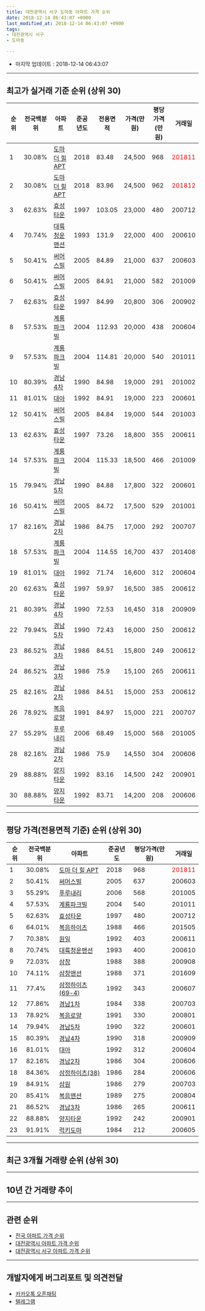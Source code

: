 ```yaml
---
title: 대전광역시 서구 도마동 아파트 가격 순위
date: 2018-12-14 06:43:07 +0900
last_modified_at: 2018-12-14 06:43:07 +0900
tags:
- 대전광역시 서구
- 도마동

---
```


* 마지막 업데이트 : 2018-12-14 06:43:07

---

## 최고가 실거래 기준 순위 (상위 30)


|순위|전국백분위|아파트|준공년도|전용면적|가격(만원)|평당가격(만원)|거래일|
|---|---|---|---|---|---|---|---|
|1|30.08%|[도마 더 힐 APT](https://search.naver.com/search.naver?query=%EB%8C%80%EC%A0%84%EA%B4%91%EC%97%AD%EC%8B%9C+%EC%84%9C%EA%B5%AC+%EB%8F%84%EB%A7%88%EB%8F%99+%EB%8F%84%EB%A7%88+%EB%8D%94+%ED%9E%90+APT)|2018|83.48|24,500|968|<span style="color:red">201811</span>|
|2|30.08%|[도마 더 힐 APT](https://search.naver.com/search.naver?query=%EB%8C%80%EC%A0%84%EA%B4%91%EC%97%AD%EC%8B%9C+%EC%84%9C%EA%B5%AC+%EB%8F%84%EB%A7%88%EB%8F%99+%EB%8F%84%EB%A7%88+%EB%8D%94+%ED%9E%90+APT)|2018|83.96|24,500|962|<span style="color:red">201812</span>|
|3|62.63%|[효성타운](https://search.naver.com/search.naver?query=%EB%8C%80%EC%A0%84%EA%B4%91%EC%97%AD%EC%8B%9C+%EC%84%9C%EA%B5%AC+%EB%8F%84%EB%A7%88%EB%8F%99+%ED%9A%A8%EC%84%B1%ED%83%80%EC%9A%B4)|1997|103.05|23,000|480|200712|
|4|70.74%|[대륙청운맨션](https://search.naver.com/search.naver?query=%EB%8C%80%EC%A0%84%EA%B4%91%EC%97%AD%EC%8B%9C+%EC%84%9C%EA%B5%AC+%EB%8F%84%EB%A7%88%EB%8F%99+%EB%8C%80%EB%A5%99%EC%B2%AD%EC%9A%B4%EB%A7%A8%EC%85%98)|1993|131.9|22,000|400|200610|
|5|50.41%|[써머스빌](https://search.naver.com/search.naver?query=%EB%8C%80%EC%A0%84%EA%B4%91%EC%97%AD%EC%8B%9C+%EC%84%9C%EA%B5%AC+%EB%8F%84%EB%A7%88%EB%8F%99+%EC%8D%A8%EB%A8%B8%EC%8A%A4%EB%B9%8C)|2005|84.89|21,000|637|200603|
|6|50.41%|[써머스빌](https://search.naver.com/search.naver?query=%EB%8C%80%EC%A0%84%EA%B4%91%EC%97%AD%EC%8B%9C+%EC%84%9C%EA%B5%AC+%EB%8F%84%EB%A7%88%EB%8F%99+%EC%8D%A8%EB%A8%B8%EC%8A%A4%EB%B9%8C)|2005|84.91|21,000|582|201009|
|7|62.63%|[효성타운](https://search.naver.com/search.naver?query=%EB%8C%80%EC%A0%84%EA%B4%91%EC%97%AD%EC%8B%9C+%EC%84%9C%EA%B5%AC+%EB%8F%84%EB%A7%88%EB%8F%99+%ED%9A%A8%EC%84%B1%ED%83%80%EC%9A%B4)|1997|84.99|20,800|306|200902|
|8|57.53%|[계룡파크빌](https://search.naver.com/search.naver?query=%EB%8C%80%EC%A0%84%EA%B4%91%EC%97%AD%EC%8B%9C+%EC%84%9C%EA%B5%AC+%EB%8F%84%EB%A7%88%EB%8F%99+%EA%B3%84%EB%A3%A1%ED%8C%8C%ED%81%AC%EB%B9%8C)|2004|112.93|20,000|438|200604|
|9|57.53%|[계룡파크빌](https://search.naver.com/search.naver?query=%EB%8C%80%EC%A0%84%EA%B4%91%EC%97%AD%EC%8B%9C+%EC%84%9C%EA%B5%AC+%EB%8F%84%EB%A7%88%EB%8F%99+%EA%B3%84%EB%A3%A1%ED%8C%8C%ED%81%AC%EB%B9%8C)|2004|114.81|20,000|540|201011|
|10|80.39%|[경남4차](https://search.naver.com/search.naver?query=%EB%8C%80%EC%A0%84%EA%B4%91%EC%97%AD%EC%8B%9C+%EC%84%9C%EA%B5%AC+%EB%8F%84%EB%A7%88%EB%8F%99+%EA%B2%BD%EB%82%A84%EC%B0%A8)|1990|84.98|19,000|291|201002|
|11|81.01%|[대아](https://search.naver.com/search.naver?query=%EB%8C%80%EC%A0%84%EA%B4%91%EC%97%AD%EC%8B%9C+%EC%84%9C%EA%B5%AC+%EB%8F%84%EB%A7%88%EB%8F%99+%EB%8C%80%EC%95%84)|1992|84.91|19,000|223|200601|
|12|50.41%|[써머스빌](https://search.naver.com/search.naver?query=%EB%8C%80%EC%A0%84%EA%B4%91%EC%97%AD%EC%8B%9C+%EC%84%9C%EA%B5%AC+%EB%8F%84%EB%A7%88%EB%8F%99+%EC%8D%A8%EB%A8%B8%EC%8A%A4%EB%B9%8C)|2005|84.84|19,000|544|201003|
|13|62.63%|[효성타운](https://search.naver.com/search.naver?query=%EB%8C%80%EC%A0%84%EA%B4%91%EC%97%AD%EC%8B%9C+%EC%84%9C%EA%B5%AC+%EB%8F%84%EB%A7%88%EB%8F%99+%ED%9A%A8%EC%84%B1%ED%83%80%EC%9A%B4)|1997|73.26|18,800|355|200611|
|14|57.53%|[계룡파크빌](https://search.naver.com/search.naver?query=%EB%8C%80%EC%A0%84%EA%B4%91%EC%97%AD%EC%8B%9C+%EC%84%9C%EA%B5%AC+%EB%8F%84%EB%A7%88%EB%8F%99+%EA%B3%84%EB%A3%A1%ED%8C%8C%ED%81%AC%EB%B9%8C)|2004|115.33|18,500|466|201009|
|15|79.94%|[경남5차](https://search.naver.com/search.naver?query=%EB%8C%80%EC%A0%84%EA%B4%91%EC%97%AD%EC%8B%9C+%EC%84%9C%EA%B5%AC+%EB%8F%84%EB%A7%88%EB%8F%99+%EA%B2%BD%EB%82%A85%EC%B0%A8)|1990|84.88|17,800|322|200601|
|16|50.41%|[써머스빌](https://search.naver.com/search.naver?query=%EB%8C%80%EC%A0%84%EA%B4%91%EC%97%AD%EC%8B%9C+%EC%84%9C%EA%B5%AC+%EB%8F%84%EB%A7%88%EB%8F%99+%EC%8D%A8%EB%A8%B8%EC%8A%A4%EB%B9%8C)|2005|84.72|17,500|529|201001|
|17|82.16%|[경남2차](https://search.naver.com/search.naver?query=%EB%8C%80%EC%A0%84%EA%B4%91%EC%97%AD%EC%8B%9C+%EC%84%9C%EA%B5%AC+%EB%8F%84%EB%A7%88%EB%8F%99+%EA%B2%BD%EB%82%A82%EC%B0%A8)|1986|84.75|17,000|292|200707|
|18|57.53%|[계룡파크빌](https://search.naver.com/search.naver?query=%EB%8C%80%EC%A0%84%EA%B4%91%EC%97%AD%EC%8B%9C+%EC%84%9C%EA%B5%AC+%EB%8F%84%EB%A7%88%EB%8F%99+%EA%B3%84%EB%A3%A1%ED%8C%8C%ED%81%AC%EB%B9%8C)|2004|114.55|16,700|437|201408|
|19|81.01%|[대아](https://search.naver.com/search.naver?query=%EB%8C%80%EC%A0%84%EA%B4%91%EC%97%AD%EC%8B%9C+%EC%84%9C%EA%B5%AC+%EB%8F%84%EB%A7%88%EB%8F%99+%EB%8C%80%EC%95%84)|1992|71.74|16,600|312|200604|
|20|62.63%|[효성타운](https://search.naver.com/search.naver?query=%EB%8C%80%EC%A0%84%EA%B4%91%EC%97%AD%EC%8B%9C+%EC%84%9C%EA%B5%AC+%EB%8F%84%EB%A7%88%EB%8F%99+%ED%9A%A8%EC%84%B1%ED%83%80%EC%9A%B4)|1997|59.97|16,500|385|200612|
|21|80.39%|[경남4차](https://search.naver.com/search.naver?query=%EB%8C%80%EC%A0%84%EA%B4%91%EC%97%AD%EC%8B%9C+%EC%84%9C%EA%B5%AC+%EB%8F%84%EB%A7%88%EB%8F%99+%EA%B2%BD%EB%82%A84%EC%B0%A8)|1990|72.53|16,450|318|200909|
|22|79.94%|[경남5차](https://search.naver.com/search.naver?query=%EB%8C%80%EC%A0%84%EA%B4%91%EC%97%AD%EC%8B%9C+%EC%84%9C%EA%B5%AC+%EB%8F%84%EB%A7%88%EB%8F%99+%EA%B2%BD%EB%82%A85%EC%B0%A8)|1990|72.43|16,000|250|200612|
|23|86.52%|[경남3차](https://search.naver.com/search.naver?query=%EB%8C%80%EC%A0%84%EA%B4%91%EC%97%AD%EC%8B%9C+%EC%84%9C%EA%B5%AC+%EB%8F%84%EB%A7%88%EB%8F%99+%EA%B2%BD%EB%82%A83%EC%B0%A8)|1986|84.51|15,800|249|200612|
|24|86.52%|[경남3차](https://search.naver.com/search.naver?query=%EB%8C%80%EC%A0%84%EA%B4%91%EC%97%AD%EC%8B%9C+%EC%84%9C%EA%B5%AC+%EB%8F%84%EB%A7%88%EB%8F%99+%EA%B2%BD%EB%82%A83%EC%B0%A8)|1986|75.9|15,100|265|200611|
|25|82.16%|[경남2차](https://search.naver.com/search.naver?query=%EB%8C%80%EC%A0%84%EA%B4%91%EC%97%AD%EC%8B%9C+%EC%84%9C%EA%B5%AC+%EB%8F%84%EB%A7%88%EB%8F%99+%EA%B2%BD%EB%82%A82%EC%B0%A8)|1986|84.51|15,000|253|200612|
|26|78.92%|[복음로얄](https://search.naver.com/search.naver?query=%EB%8C%80%EC%A0%84%EA%B4%91%EC%97%AD%EC%8B%9C+%EC%84%9C%EA%B5%AC+%EB%8F%84%EB%A7%88%EB%8F%99+%EB%B3%B5%EC%9D%8C%EB%A1%9C%EC%96%84)|1991|84.97|15,000|221|200707|
|27|55.29%|[푸루내리](https://search.naver.com/search.naver?query=%EB%8C%80%EC%A0%84%EA%B4%91%EC%97%AD%EC%8B%9C+%EC%84%9C%EA%B5%AC+%EB%8F%84%EB%A7%88%EB%8F%99+%ED%91%B8%EB%A3%A8%EB%82%B4%EB%A6%AC)|2006|68.49|15,000|568|201005|
|28|82.16%|[경남2차](https://search.naver.com/search.naver?query=%EB%8C%80%EC%A0%84%EA%B4%91%EC%97%AD%EC%8B%9C+%EC%84%9C%EA%B5%AC+%EB%8F%84%EB%A7%88%EB%8F%99+%EA%B2%BD%EB%82%A82%EC%B0%A8)|1986|75.9|14,550|304|200606|
|29|88.88%|[양지타운](https://search.naver.com/search.naver?query=%EB%8C%80%EC%A0%84%EA%B4%91%EC%97%AD%EC%8B%9C+%EC%84%9C%EA%B5%AC+%EB%8F%84%EB%A7%88%EB%8F%99+%EC%96%91%EC%A7%80%ED%83%80%EC%9A%B4)|1992|83.16|14,500|242|200901|
|30|88.88%|[양지타운](https://search.naver.com/search.naver?query=%EB%8C%80%EC%A0%84%EA%B4%91%EC%97%AD%EC%8B%9C+%EC%84%9C%EA%B5%AC+%EB%8F%84%EB%A7%88%EB%8F%99+%EC%96%91%EC%A7%80%ED%83%80%EC%9A%B4)|1992|83.71|14,200|208|200606|


---

## 평당 가격(전용면적 기준) 순위 (상위 30)


|순위|전국백분위|아파트|준공년도|평당가격(만원)|거래일|
|---|---|---|---|---|---|
|1|30.08%|[도마 더 힐 APT](https://search.naver.com/search.naver?query=%EB%8C%80%EC%A0%84%EA%B4%91%EC%97%AD%EC%8B%9C+%EC%84%9C%EA%B5%AC+%EB%8F%84%EB%A7%88%EB%8F%99+%EB%8F%84%EB%A7%88+%EB%8D%94+%ED%9E%90+APT)|2018|968|<span style="color:red">201811</span>|
|2|50.41%|[써머스빌](https://search.naver.com/search.naver?query=%EB%8C%80%EC%A0%84%EA%B4%91%EC%97%AD%EC%8B%9C+%EC%84%9C%EA%B5%AC+%EB%8F%84%EB%A7%88%EB%8F%99+%EC%8D%A8%EB%A8%B8%EC%8A%A4%EB%B9%8C)|2005|637|200603|
|3|55.29%|[푸루내리](https://search.naver.com/search.naver?query=%EB%8C%80%EC%A0%84%EA%B4%91%EC%97%AD%EC%8B%9C+%EC%84%9C%EA%B5%AC+%EB%8F%84%EB%A7%88%EB%8F%99+%ED%91%B8%EB%A3%A8%EB%82%B4%EB%A6%AC)|2006|568|201005|
|4|57.53%|[계룡파크빌](https://search.naver.com/search.naver?query=%EB%8C%80%EC%A0%84%EA%B4%91%EC%97%AD%EC%8B%9C+%EC%84%9C%EA%B5%AC+%EB%8F%84%EB%A7%88%EB%8F%99+%EA%B3%84%EB%A3%A1%ED%8C%8C%ED%81%AC%EB%B9%8C)|2004|540|201011|
|5|62.63%|[효성타운](https://search.naver.com/search.naver?query=%EB%8C%80%EC%A0%84%EA%B4%91%EC%97%AD%EC%8B%9C+%EC%84%9C%EA%B5%AC+%EB%8F%84%EB%A7%88%EB%8F%99+%ED%9A%A8%EC%84%B1%ED%83%80%EC%9A%B4)|1997|480|200712|
|6|64.01%|[복음하이츠](https://search.naver.com/search.naver?query=%EB%8C%80%EC%A0%84%EA%B4%91%EC%97%AD%EC%8B%9C+%EC%84%9C%EA%B5%AC+%EB%8F%84%EB%A7%88%EB%8F%99+%EB%B3%B5%EC%9D%8C%ED%95%98%EC%9D%B4%EC%B8%A0)|1988|466|201505|
|7|70.38%|[원일](https://search.naver.com/search.naver?query=%EB%8C%80%EC%A0%84%EA%B4%91%EC%97%AD%EC%8B%9C+%EC%84%9C%EA%B5%AC+%EB%8F%84%EB%A7%88%EB%8F%99+%EC%9B%90%EC%9D%BC)|1992|403|200611|
|8|70.74%|[대륙청운맨션](https://search.naver.com/search.naver?query=%EB%8C%80%EC%A0%84%EA%B4%91%EC%97%AD%EC%8B%9C+%EC%84%9C%EA%B5%AC+%EB%8F%84%EB%A7%88%EB%8F%99+%EB%8C%80%EB%A5%99%EC%B2%AD%EC%9A%B4%EB%A7%A8%EC%85%98)|1993|400|200610|
|9|72.03%|[삼창](https://search.naver.com/search.naver?query=%EB%8C%80%EC%A0%84%EA%B4%91%EC%97%AD%EC%8B%9C+%EC%84%9C%EA%B5%AC+%EB%8F%84%EB%A7%88%EB%8F%99+%EC%82%BC%EC%B0%BD)|1988|388|200908|
|10|74.11%|[삼창맨션](https://search.naver.com/search.naver?query=%EB%8C%80%EC%A0%84%EA%B4%91%EC%97%AD%EC%8B%9C+%EC%84%9C%EA%B5%AC+%EB%8F%84%EB%A7%88%EB%8F%99+%EC%82%BC%EC%B0%BD%EB%A7%A8%EC%85%98)|1988|371|201609|
|11|77.4%|[삼정하이츠(69-4)](https://search.naver.com/search.naver?query=%EB%8C%80%EC%A0%84%EA%B4%91%EC%97%AD%EC%8B%9C+%EC%84%9C%EA%B5%AC+%EB%8F%84%EB%A7%88%EB%8F%99+%EC%82%BC%EC%A0%95%ED%95%98%EC%9D%B4%EC%B8%A0%2869-4%29)|1992|343|200607|
|12|77.86%|[경남1차](https://search.naver.com/search.naver?query=%EB%8C%80%EC%A0%84%EA%B4%91%EC%97%AD%EC%8B%9C+%EC%84%9C%EA%B5%AC+%EB%8F%84%EB%A7%88%EB%8F%99+%EA%B2%BD%EB%82%A81%EC%B0%A8)|1984|338|200703|
|13|78.92%|[복음로얄](https://search.naver.com/search.naver?query=%EB%8C%80%EC%A0%84%EA%B4%91%EC%97%AD%EC%8B%9C+%EC%84%9C%EA%B5%AC+%EB%8F%84%EB%A7%88%EB%8F%99+%EB%B3%B5%EC%9D%8C%EB%A1%9C%EC%96%84)|1991|330|200801|
|14|79.94%|[경남5차](https://search.naver.com/search.naver?query=%EB%8C%80%EC%A0%84%EA%B4%91%EC%97%AD%EC%8B%9C+%EC%84%9C%EA%B5%AC+%EB%8F%84%EB%A7%88%EB%8F%99+%EA%B2%BD%EB%82%A85%EC%B0%A8)|1990|322|200601|
|15|80.39%|[경남4차](https://search.naver.com/search.naver?query=%EB%8C%80%EC%A0%84%EA%B4%91%EC%97%AD%EC%8B%9C+%EC%84%9C%EA%B5%AC+%EB%8F%84%EB%A7%88%EB%8F%99+%EA%B2%BD%EB%82%A84%EC%B0%A8)|1990|318|200909|
|16|81.01%|[대아](https://search.naver.com/search.naver?query=%EB%8C%80%EC%A0%84%EA%B4%91%EC%97%AD%EC%8B%9C+%EC%84%9C%EA%B5%AC+%EB%8F%84%EB%A7%88%EB%8F%99+%EB%8C%80%EC%95%84)|1992|312|200604|
|17|82.16%|[경남2차](https://search.naver.com/search.naver?query=%EB%8C%80%EC%A0%84%EA%B4%91%EC%97%AD%EC%8B%9C+%EC%84%9C%EA%B5%AC+%EB%8F%84%EB%A7%88%EB%8F%99+%EA%B2%BD%EB%82%A82%EC%B0%A8)|1986|304|200606|
|18|84.36%|[삼정하이츠(38)](https://search.naver.com/search.naver?query=%EB%8C%80%EC%A0%84%EA%B4%91%EC%97%AD%EC%8B%9C+%EC%84%9C%EA%B5%AC+%EB%8F%84%EB%A7%88%EB%8F%99+%EC%82%BC%EC%A0%95%ED%95%98%EC%9D%B4%EC%B8%A0%2838%29)|1986|284|200606|
|19|84.91%|[삼원](https://search.naver.com/search.naver?query=%EB%8C%80%EC%A0%84%EA%B4%91%EC%97%AD%EC%8B%9C+%EC%84%9C%EA%B5%AC+%EB%8F%84%EB%A7%88%EB%8F%99+%EC%82%BC%EC%9B%90)|1986|279|200703|
|20|85.41%|[복음맨션](https://search.naver.com/search.naver?query=%EB%8C%80%EC%A0%84%EA%B4%91%EC%97%AD%EC%8B%9C+%EC%84%9C%EA%B5%AC+%EB%8F%84%EB%A7%88%EB%8F%99+%EB%B3%B5%EC%9D%8C%EB%A7%A8%EC%85%98)|1989|275|200804|
|21|86.52%|[경남3차](https://search.naver.com/search.naver?query=%EB%8C%80%EC%A0%84%EA%B4%91%EC%97%AD%EC%8B%9C+%EC%84%9C%EA%B5%AC+%EB%8F%84%EB%A7%88%EB%8F%99+%EA%B2%BD%EB%82%A83%EC%B0%A8)|1986|265|200611|
|22|88.88%|[양지타운](https://search.naver.com/search.naver?query=%EB%8C%80%EC%A0%84%EA%B4%91%EC%97%AD%EC%8B%9C+%EC%84%9C%EA%B5%AC+%EB%8F%84%EB%A7%88%EB%8F%99+%EC%96%91%EC%A7%80%ED%83%80%EC%9A%B4)|1992|242|200901|
|23|91.91%|[럭키도마](https://search.naver.com/search.naver?query=%EB%8C%80%EC%A0%84%EA%B4%91%EC%97%AD%EC%8B%9C+%EC%84%9C%EA%B5%AC+%EB%8F%84%EB%A7%88%EB%8F%99+%EB%9F%AD%ED%82%A4%EB%8F%84%EB%A7%88)|1984|212|200605|


---

## 최근 3개월 거래량 순위 (상위 30)


<div style="width:100%;">
    <canvas id="deal_count_ranking" height="250"></canvas>
</div>


<script>
new Chart(document.getElementById("deal_count_ranking"), {
    type: 'horizontalBar',
    data: {
        labels: ['효성타운', '양지타운', '경남5차', '삼정하이츠(38)', '럭키도마', '복음로얄', '삼창맨션', '경남4차', '경남1차', '대아', '써머스빌', '도마 더 힐 APT', '경남2차', '계룡파크빌', '복음하이츠', '원일', '대륙청운맨션'],
        datasets: [{
            label: '실거래 수',
            data: [10, 5, 4, 3, 3, 3, 3, 2, 2, 2, 2, 2, 1, 1, 1, 1, 1],
            borderColor: "rgba(255, 0, 128, 1)",
            backgroundColor: "rgba(255, 0, 128, 0.5)",
            fill: false,
        }]
    },
    options: {
        responsive: true,
        title: {
            display: true,
            text: '최근 3개월 거래량 순위'
        },
        tooltips: {
            mode: 'index',
            intersect: false,
            callbacks: {
                title: function(tooltipItems, data) {
                    return "실거래 수:";
                },
                label: function(tooltipItem, data) {
                    return data.labels[tooltipItem.index] + ": " + tooltipItem.xLabel;
                }
            }
        },
        hover: {
            mode: 'nearest',
            intersect: true
        },
        scales: {
            xAxes: [{
                display: true,
                scaleLabel: {
                    display: true,
                    labelString: '실거래 수'
                },
                ticks: {
                    suggestedMin: 0,
                }
            }],
            yAxes: [{
                display: true,
                ticks: {
                    autoSkip: false,
                    callback: function(value, index, values) {
                        if (value.length > 15)
                            return value.substr(0, 13) + "...";
                        else
                            return value;
                    }
                },
                scaleLabel: {
                    display: false,
                }
            }]
        }
    }
});

</script>


---

## 10년 간 거래량 추이


<div style="width:100%;">
    <canvas id="deal_progress" height="250"></canvas>
</div>

<script>
new Chart(document.getElementById("deal_progress"), {
    type: 'line',
    data: {
        labels: ['200812','200901','200902','200903','200904','200905','200906','200907','200908','200909','200910','200911','200912','201001','201002','201003','201004','201005','201006','201007','201008','201009','201010','201011','201012','201101','201102','201103','201104','201105','201106','201107','201108','201109','201110','201111','201112','201201','201202','201203','201204','201205','201206','201207','201208','201209','201210','201211','201212','201301','201302','201303','201304','201305','201306','201307','201308','201309','201310','201311','201312','201401','201402','201403','201404','201405','201406','201407','201408','201409','201410','201411','201412','201501','201502','201503','201504','201505','201506','201507','201508','201509','201510','201511','201512','201601','201602','201603','201604','201605','201606','201607','201608','201609','201610','201611','201612','201701','201702','201703','201704','201705','201706','201707','201708','201709','201710','201711','201712','201801','201802','201803','201804','201805','201806','201807','201808','201809','201810','201811','201812'],
        datasets: [{
            label: '실거래 수',
            pointRadius: 1,
            data: [21, 17, 21, 41, 33, 43, 31, 42, 38, 46, 27, 27, 29, 22, 39, 34, 31, 23, 18, 16, 36, 30, 31, 27, 38, 27, 42, 32, 31, 31, 35, 18, 24, 28, 25, 23, 27, 11, 17, 20, 22, 17, 15, 20, 5, 20, 24, 12, 11, 20, 18, 27, 14, 22, 31, 17, 26, 24, 21, 20, 18, 31, 29, 34, 12, 17, 28, 22, 28, 20, 21, 21, 21, 20, 25, 30, 36, 15, 30, 27, 16, 28, 28, 24, 23, 13, 23, 34, 17, 21, 18, 21, 19, 23, 23, 14, 20, 12, 32, 25, 26, 18, 23, 14, 6, 19, 18, 14, 22, 15, 21, 28, 22, 20, 20, 17, 9, 11, 29, 16, 1],
            borderColor: "rgba(255, 201, 14, 1)",
            backgroundColor: "rgba(255, 201, 14, 0.5)",
            fill: true,
        }]
    },
    options: {
        responsive: true,
        title: {
            display: true,
            text: '10년간 거래량 추이'
        },
        tooltips: {
            mode: 'index',
            intersect: false,
        },
        hover: {
            mode: 'nearest',
            intersect: true
        },
        scales: {
            xAxes: [{
                display: true,
                scaleLabel: {
                    display: true,
                    labelString: '년/월'
                }
            }],
            yAxes: [{
                display: true,
                ticks: {
                    suggestedMin: 0,
                },
                scaleLabel: {
                    display: true,
                    labelString: '실거래 수'
                }
            }]
        }
    }
});

</script>


---

## 관련 순위

- [전국 아파트 가격 순위](https://inasie.github.io/apt-ranking/전국)
- [대전광역시 아파트 가격 순위](https://inasie.github.io/apt-ranking/대전광역시)
- [대전광역시 서구 아파트 가격 순위](https://inasie.github.io/apt-ranking/대전광역시-서구)


---

## 개발자에게 버그리포트 및 의견전달

- [카카오톡 오픈채팅](https://open.kakao.com/o/gLJUAP4)
- [텔레그램](https://t.me/inasie)

